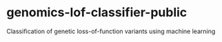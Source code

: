# genomics-lof-classifier-public
Classification of genetic loss-of-function variants using machine learning
